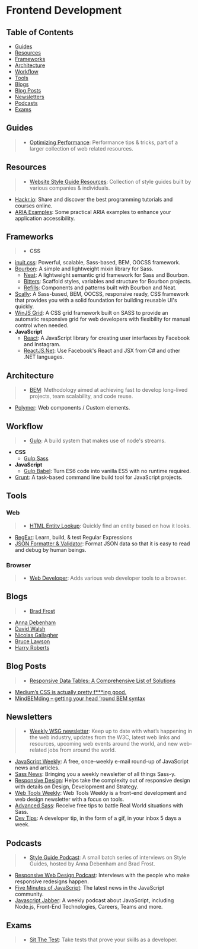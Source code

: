 # Frontend Development

## Table of Contents

- [Guides](#guides)
- [Resources](#resources)
- [Frameworks](#frameworks)
- [Architecture](#architecture)
- [Workflow](#workflow)
- [Tools](#tools)
- [Blogs](#blogs)
- [Blog Posts](#blog-posts)
- [Newsletters](#newsletters)
- [Podcasts](#podcasts)
- [Exams](#exams)

## Guides

>- [Optimizing Performance](https://developers.google.com/web/fundamentals/performance/index): Performance tips & tricks, part of a larger collection of web related resources.

## Resources

>- [Website Style Guide Resources](http://styleguides.io/examples.html): Collection of  style guides built by various companies & individuals.
- [Hackr.io](http://hackr.io/): Share and discover the best programming tutorials and courses online.
- [ARIA Examples](http://heydonworks.com/practical_aria_examples/): Some practical ARIA examples to enhance your application accessibility.

## Frameworks

>- **CSS**
  - [inuit.css](https://github.com/csswizardry/inuit.css): Powerful, scalable, Sass-based, BEM, OOCSS framework.
  - [Bourbon](http://bourbon.io/): A simple and lightweight mixin library for Sass.
    - [Neat](http://neat.bourbon.io/): A lightweight semantic grid framework for Sass and Bourbon.
    - [Bitters](http://bitters.bourbon.io/): Scaffold styles, variables and structure for Bourbon projects.
    - [Refills](http://refills.bourbon.io/): Components and patterns built with Bourbon and Neat.
  - [Scally](https://github.com/chris-pearce/scally): A Sass-based, BEM, OOCSS, responsive ready, CSS framework that provides you with a solid foundation for building reusable UI's quickly.
  - [WinJS Grid](https://github.com/winjs/grid): A CSS grid framework built on SASS to provide an automatic responsive grid for web developers with flexibility for manual control when needed.
- **JavaScript**
  - [React](https://facebook.github.io/react/): A JavaScript library for creating user interfaces by Facebook and Instagram.
  - [ReactJS.Net](http://reactjs.net/): Use Facebook's React and JSX from C# and other .NET languages.

## Architecture

>- [BEM](http://bem.info/): Methodology aimed at achieving fast to develop long-lived projects, team scalability, and code reuse.
- [Polymer](https://www.polymer-project.org): Web components / Custom elements.

## Workflow

>- [Gulp](http://gulpjs.com/): A build system that makes use of node's streams.
  - **CSS**
    - [Gulp Sass](https://github.com/dlmanning/gulp-sass)
  - **JavaScript**
    - [Gulp Babel](https://github.com/babel/gulp-babel): Turn ES6 code into vanilla ES5 with no runtime required.
- [Grunt](http://gruntjs.com/): A task-based command line build tool for JavaScript projects.

## Tools

### Web

>- [HTML Entity Lookup](http://entity-lookup.leftlogic.com/): Quickly find an entity based on how it looks.
- [RegExr](http://www.regexr.com/): Learn, build, & test Regular Expressions
- [JSON Formatter & Validator](http://jsonformatter.curiousconcept.com/): Format JSON data so that it is easy to read and debug by human beings.

### Browser

>- [Web Developer](http://chrispederick.com/work/web-developer/): Adds various web developer tools to a browser.

## Blogs

>- [Brad Frost](http://bradfrost.com/blog/)
- [Anna Debenham](http://maban.co.uk/writing/)
- [David Walsh](http://davidwalsh.name/)
- [Nicolas Gallagher](http://nicolasgallagher.com/)
- [Bruce Lawson](http://www.brucelawson.co.uk/)
- [Harry Roberts](http://csswizardry.com/)

## Blog Posts

>- [Responsive Data Tables: A Comprehensive List of Solutions](http://www.sitepoint.com/responsive-data-tables-comprehensive-list-solutions/)
- [Medium’s CSS is actually pretty f***ing good.](https://medium.com/@fat/mediums-css-is-actually-pretty-fucking-good-b8e2a6c78b06)
- [MindBEMding – getting your head ’round BEM syntax](http://csswizardry.com/2013/01/mindbemding-getting-your-head-round-bem-syntax/)

## Newsletters

>- [Weekly WSG newsletter](http://webstandardsgroup.org/): Keep up to date with what’s happening in the web industry, updates from the W3C, latest web links and resources, upcoming web events around the world, and new web-related jobs from around the world.
- [JavaScript Weekly](http://javascriptweekly.com/): A free, once–weekly e-mail round-up of JavaScript news and articles.
- [Sass News](http://www.sassnews.com/): Bringing you a weekly newsletter of all things Sass-y.
- [Responsive Design](http://responsivedesign.is/): Helps take the complexity out of responsive design with details on Design, Development and Strategy.
- [Web Tools Weekly](http://webtoolsweekly.com/): Web Tools Weekly is a front-end development and web design newsletter with a focus on tools.
- [Advanced Sass](http://advancedsass.com/): Receive free tips to battle Real World situations with Sass.
- [Dev Tips](https://umaar.com/dev-tips/): A developer tip, in the form of a gif, in your inbox 5 days a week.

## Podcasts

>- [Style Guide Podcast](http://styleguides.io/podcast/index.html): A small batch series of interviews on Style Guides, hosted by Anna Debenham and Brad Frost.
- [Responsive Web Design Podcast](http://responsivewebdesign.com/podcast/): Interviews with the people who make responsive redesigns happen.
- [Five Minutes of JavaScript](https://fivejs.codeschool.com/): The latest news in the JavaScript community.
- [Javascript Jabber](http://devchat.tv/js-jabber/): A weekly podcast about JavaScript, including Node.js, Front-End Technologies, Careers, Teams and more.

## Exams

>- [Sit The Test](https://sitthetest.com/tests): Take tests that prove your skills as a developer.
